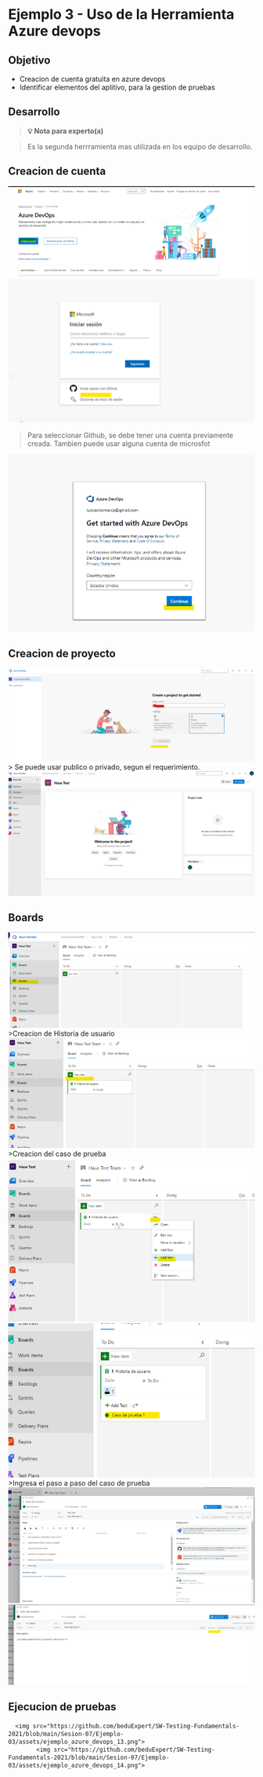 # Ejemplo 3 - Uso de la Herramienta Azure devops

## Objetivo

* Creacion de cuenta gratuita en azure devops
* Identificar elementos del aplitivo, para la gestion de pruebas

## Desarrollo

>**💡 Nota para experto(a)**

> Es la segunda herrramienta mas utilizada en los equipo de desarrollo.


## Creacion de cuenta

 <img src="https://github.com/beduExpert/SW-Testing-Fundamentals-2021/blob/main/Sesion-07/Ejemplo-03/assets/ejemplo_azure_devops_1.png">

 <img src="https://github.com/beduExpert/SW-Testing-Fundamentals-2021/blob/main/Sesion-07/Ejemplo-03/assets/ejemplo_azure_devops_2.png">
 
> Para seleccionar Github, se debe tener una cuenta previamente creada. Tambien puede usar alguna cuenta de microsfot

 <img src="https://github.com/beduExpert/SW-Testing-Fundamentals-2021/blob/main/Sesion-07/Ejemplo-03/assets/ejemplo_azure_devops_3.png">
 
 ## Creacion de proyecto
 
 <img src="https://github.com/beduExpert/SW-Testing-Fundamentals-2021/blob/main/Sesion-07/Ejemplo-03/assets/ejemplo_azure_devops_5.png">
 >  Se puede usar publico o privado, segun el requerimiento.
 <img src="https://github.com/beduExpert/SW-Testing-Fundamentals-2021/blob/main/Sesion-07/Ejemplo-03/assets/ejemplo_azure_devops_6.png">

## Boards
 <img src="https://github.com/beduExpert/SW-Testing-Fundamentals-2021/blob/main/Sesion-07/Ejemplo-03/assets/ejemplo_azure_devops_7.png">
 >Creacion de Historia de usuario
  <img src="https://github.com/beduExpert/SW-Testing-Fundamentals-2021/blob/main/Sesion-07/Ejemplo-03/assets/ejemplo_azure_devops_8.png">
  >Creacion del caso de prueba
   <img src="https://github.com/beduExpert/SW-Testing-Fundamentals-2021/blob/main/Sesion-07/Ejemplo-03/assets/ejemplo_azure_devops_9.png">
    <img src="https://github.com/beduExpert/SW-Testing-Fundamentals-2021/blob/main/Sesion-07/Ejemplo-03/assets/ejemplo_azure_devops_10.png">
    >Ingresa el paso a paso del caso de prueba
     <img src="https://github.com/beduExpert/SW-Testing-Fundamentals-2021/blob/main/Sesion-07/Ejemplo-03/assets/ejemplo_azure_devops_11.png">
      <img src="https://github.com/beduExpert/SW-Testing-Fundamentals-2021/blob/main/Sesion-07/Ejemplo-03/assets/ejemplo_azure_devops_12.png">
      
 ## Ejecucion de pruebas
 
      <img src="https://github.com/beduExpert/SW-Testing-Fundamentals-2021/blob/main/Sesion-07/Ejemplo-03/assets/ejemplo_azure_devops_13.png">
            <img src="https://github.com/beduExpert/SW-Testing-Fundamentals-2021/blob/main/Sesion-07/Ejemplo-03/assets/ejemplo_azure_devops_14.png">
